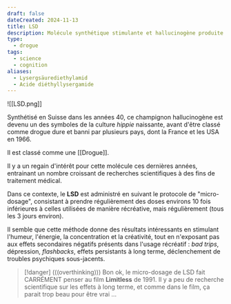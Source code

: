 ```yaml
---
draft: false
dateCreated: 2024-11-13
title: LSD
description: Molécule synthétique stimulante et hallucinogène produite à partir de l'ergot de seigle.
type:
  - drogue
tags:
  - science
  - cognition
aliases:
  - Lysergsäurediethylamid
  - Acide diéthyllysergamide
---
```

![[LSD.png]]

Synthétisé en Suisse dans les années 40, ce champignon hallucinogène est devenu un des symboles de la culture *hippie* naissante, avant d'être classé comme drogue dure et banni par plusieurs pays, dont la France et les USA en 1966. 

Il est classé comme une [[Drogue]]. 

Il y a un regain d'intérêt pour cette molécule ces dernières années, entrainant un nombre croissant de recherches scientifiques à des fins de traitement médical. 

Dans ce contexte, le **LSD** est administré en suivant le protocole de "micro-dosage", consistant à prendre régulièrement des doses environs 10 fois inférieures à celles utilisées de manière récréative, mais régulièrement (tous les 3 jours environ). 

Il semble que cette méthode donne des résultats intéressants en stimulant l'humeur, l'énergie, la concentration et la créativité, tout en n'exposant pas aux effets secondaires négatifs présents dans l'usage récréatif : *bad trips*, dépression, *flashbacks*, effets persistants à long terme, déclenchement de troubles psychiques sous-jacents. 

> [!danger] (((overthinking)))
> Bon ok, le micro-dosage de LSD fait CARRÉMENT penser au film **Limitless** de 1991. Il y a peu de recherche scientifique sur les effets à long terme, et comme dans le film, ça parait trop beau pour être vrai ...

